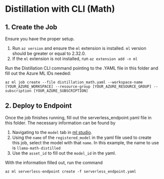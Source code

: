 # Distillation with CLI (Math)

## 1. Create the Job
Ensure you have the proper setup.
1. Run `az version` and ensure the `ml` extension is installed. `ml` version should be greater or equal to 2.32.0.
2. If the `ml` extension is not installed, run `az extension add -n ml`

Run the Distillation CLI command pointing to the .YAML file in this folder and fill out the Azure ML IDs needed:

```text
az ml job create --file distillation_math.yaml --workspace-name [YOUR_AZURE_WORKSPACE] --resource-group [YOUR_AZURE_RESOURCE_GROUP] --subscription [YOUR_AZURE_SUBSCRIPTION]
```

## 2. Deploy to Endpoint
Once the job finishes running, fill out the serverless_endpoint.yaml file in this folder. The necessary information can be found by 
1. Navigating to the `model` tab in [ml studio](https://ml.azure.com). 
2. Using the `name` of the `registered_model` in the yaml file used to create this job, select the model with that `name`. In this example, the name to use is `llama-math-distilled`
3. Use the `asset_id` to fill out the `model_id` in the yaml.

With the information filled out, run the command

```text
az ml serverless-endpoint create -f serverless_endpoint.yaml
```